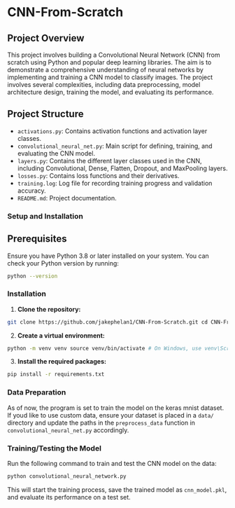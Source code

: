 # CNN-From-Scratch

## Project Overview

This project involves building a Convolutional Neural Network (CNN) from scratch using Python and popular deep learning libraries. The aim is to demonstrate a comprehensive understanding of neural networks by implementing and training a CNN model to classify images. The project involves several complexities, including data preprocessing, model architecture design, training the model, and evaluating its performance.

## Project Structure

- `activations.py`: Contains activation functions and activation layer classes.
- `convolutional_neural_net.py`: Main script for defining, training, and evaluating the CNN model.
- `layers.py`: Contains the different layer classes used in the CNN, including Convolutional, Dense, Flatten, Dropout, and MaxPooling layers.
- `losses.py`: Contains loss functions and their derivatives.
- `training.log`: Log file for recording training progress and validation accuracy.
- `README.md`: Project documentation.

### Setup and Installation

## Prerequisites

Ensure you have Python 3.8 or later installed on your system. You can check your Python version by running:

```bash
python --version
```

### Installation 
1. **Clone the repository:** 
```bash
git clone https://github.com/jakephelan1/CNN-From-Scratch.git cd CNN-From-Scratch` 
```
2. **Create a virtual environment:** 
```bash
python -m venv venv source venv/bin/activate # On Windows, use venv\Scripts\activate
```
3. **Install the required packages:** 
```bash
pip install -r requirements.txt
``` 

### Data Preparation 
As of now, the program is set to train the model on the keras mnist dataset. If youd like to use custom data, ensure your dataset is placed in a `data/` directory and update the paths in the `preprocess_data` function in `convolutional_neural_net.py` accordingly. 

### Training/Testing the Model
 Run the following command to train and test the CNN model on the data: 
```bash
python convolutional_neural_network.py
```

This will start the training process, save the trained model as `cnn_model.pkl`, and evaluate its performance on a test set.





